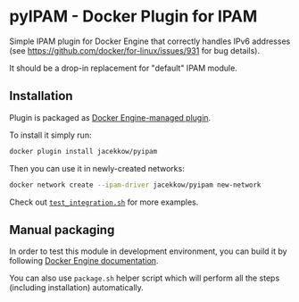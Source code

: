 # pyIPAM - Docker Plugin for IPAM

Simple IPAM plugin for Docker Engine that correctly handles IPv6 addresses
(see https://github.com/docker/for-linux/issues/931 for bug details).

It should be a drop-in replacement for "default" IPAM module.

## Installation

Plugin is packaged as [Docker Engine-managed plugin](https://docs.docker.com/engine/extend/).

To install it simply run:

```bash
docker plugin install jacekkow/pyipam
```

Then you can use it in newly-created networks:

```bash
docker network create --ipam-driver jacekkow/pyipam new-network
```

Check out [`test_integration.sh`](test_integration.sh) for more examples.

## Manual packaging

In order to test this module in development environment, you can build it
by following [Docker Engine documentation](https://docs.docker.com/engine/extend/#developing-a-plugin).

You can also use `package.sh` helper script which will perform
all the steps (including installation) automatically.


